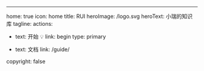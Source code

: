 ---
home: true
icon: home
title: RUI
heroImage: /logo.svg
heroText: 小瑞的知识库
tagline: 
actions:
  - text: 开始   💡
    link: begin
    type: primary

  - text: 文档
    link: /guide/

copyright: false
